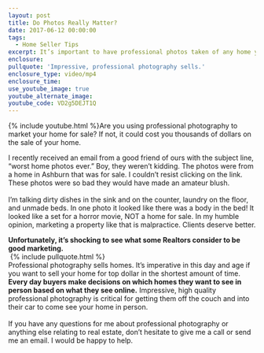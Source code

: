 ```yaml
---
layout: post
title: Do Photos Really Matter?
date: 2017-06-12 00:00:00
tags:
  - Home Seller Tips
excerpt: It’s important to have professional photos taken of any home you are selling. You’re starting off at a huge disadvantage without them.
enclosure:
pullquote: 'Impressive, professional photography sells.'
enclosure_type: video/mp4
enclosure_time:
use_youtube_image: true
youtube_alternate_image:
youtube_code: VD2g5DEJT1Q
---
```



{% include youtube.html %}Are you using professional photography to market your home for sale? If not, it could cost you thousands of dollars on the sale of your home.&nbsp;

I recently received an email from a good friend of ours with the subject line, “worst home photos ever.” Boy, they weren’t kidding. The photos were from a home in Ashburn that was for sale. I couldn’t resist clicking on the link. These photos were so bad they would have made an amateur blush.&nbsp;
<br>&nbsp;
<br>I’m talking dirty dishes in the sink and on the counter, laundry on the floor, and unmade beds. In one photo it looked like there was a body in the bed! It looked like a set for a horror movie, NOT a home for sale. In my humble opinion, marketing a property like that is malpractice. Clients deserve better.

**Unfortunately, it’s shocking to see what some Realtors consider to be good marketing.**
<br>&nbsp;{% include pullquote.html %}
<br>Professional photography sells homes. It’s imperative in this day and age if you want to sell your home for top dollar in the shortest amount of time. **Every day buyers make decisions on which homes they want to see in person based on what they see online.**&nbsp;Impressive, high quality professional photography is critical for getting them off the couch and into their car to come see your home in person.&nbsp;
<br>
<br>If you have any questions for me about professional photography or anything else relating to real estate, don’t hesitate to give me a call or send me an email. I would be happy to help.